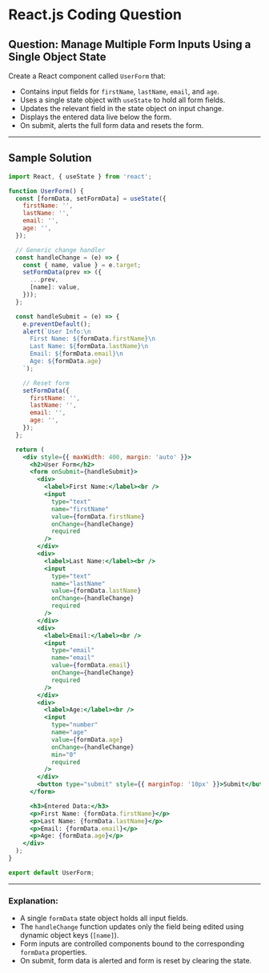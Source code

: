 # React.js Coding Question

## Question: Manage Multiple Form Inputs Using a Single Object State

Create a React component called `UserForm` that:

- Contains input fields for `firstName`, `lastName`, `email`, and `age`.
- Uses a single state object with `useState` to hold all form fields.
- Updates the relevant field in the state object on input change.
- Displays the entered data live below the form.
- On submit, alerts the full form data and resets the form.

---

## Sample Solution

```jsx
import React, { useState } from 'react';

function UserForm() {
  const [formData, setFormData] = useState({
    firstName: '',
    lastName: '',
    email: '',
    age: '',
  });

  // Generic change handler
  const handleChange = (e) => {
    const { name, value } = e.target;
    setFormData(prev => ({
      ...prev,
      [name]: value,
    }));
  };

  const handleSubmit = (e) => {
    e.preventDefault();
    alert(`User Info:\n
      First Name: ${formData.firstName}\n
      Last Name: ${formData.lastName}\n
      Email: ${formData.email}\n
      Age: ${formData.age}
    `);

    // Reset form
    setFormData({
      firstName: '',
      lastName: '',
      email: '',
      age: '',
    });
  };

  return (
    <div style={{ maxWidth: 400, margin: 'auto' }}>
      <h2>User Form</h2>
      <form onSubmit={handleSubmit}>
        <div>
          <label>First Name:</label><br />
          <input
            type="text"
            name="firstName"
            value={formData.firstName}
            onChange={handleChange}
            required
          />
        </div>
        <div>
          <label>Last Name:</label><br />
          <input
            type="text"
            name="lastName"
            value={formData.lastName}
            onChange={handleChange}
            required
          />
        </div>
        <div>
          <label>Email:</label><br />
          <input
            type="email"
            name="email"
            value={formData.email}
            onChange={handleChange}
            required
          />
        </div>
        <div>
          <label>Age:</label><br />
          <input
            type="number"
            name="age"
            value={formData.age}
            onChange={handleChange}
            min="0"
            required
          />
        </div>
        <button type="submit" style={{ marginTop: '10px' }}>Submit</button>
      </form>

      <h3>Entered Data:</h3>
      <p>First Name: {formData.firstName}</p>
      <p>Last Name: {formData.lastName}</p>
      <p>Email: {formData.email}</p>
      <p>Age: {formData.age}</p>
    </div>
  );
}

export default UserForm;
````

---

### Explanation:

* A single `formData` state object holds all input fields.
* The `handleChange` function updates only the field being edited using dynamic object keys (`[name]`).
* Form inputs are controlled components bound to the corresponding `formData` properties.
* On submit, form data is alerted and form is reset by clearing the state.
